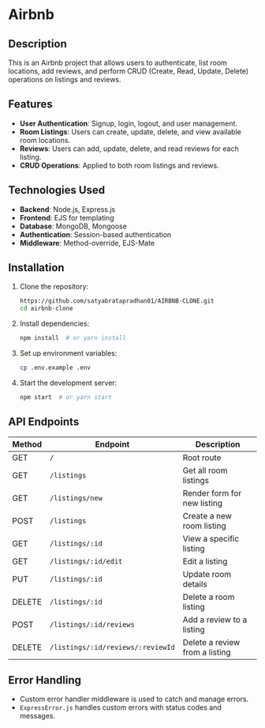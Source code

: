 # Airbnb 

## Description

This is an Airbnb project that allows users to authenticate, list room locations, add reviews, and perform CRUD (Create, Read, Update, Delete) operations on listings and reviews.

## Features

- **User Authentication**: Signup, login, logout, and user management.
- **Room Listings**: Users can create, update, delete, and view available room locations.
- **Reviews**: Users can add, update, delete, and read reviews for each listing.
- **CRUD Operations**: Applied to both room listings and reviews.

## Technologies Used

- **Backend**: Node.js, Express.js
- **Frontend**: EJS for templating
- **Database**: MongoDB, Mongoose
- **Authentication**: Session-based authentication
- **Middleware**: Method-override, EJS-Mate

## Installation

1. Clone the repository:
   ```sh
   https://github.com/satyabratapradhan01/AIRBNB-CLONE.git
   cd airbnb-clone
   ```
2. Install dependencies:
   ```sh
   npm install  # or yarn install
   ```
3. Set up environment variables:
   ```sh
   cp .env.example .env
   ```
4. Start the development server:
   ```sh
   npm start  # or yarn start
   ```

## API Endpoints

| Method | Endpoint                           | Description                     |
| ------ | --------------------------------- | ------------------------------- |
| GET    | `/`                               | Root route                      |
| GET    | `/listings`                       | Get all room listings           |
| GET    | `/listings/new`                   | Render form for new listing     |
| POST   | `/listings`                       | Create a new room listing       |
| GET    | `/listings/:id`                   | View a specific listing         |
| GET    | `/listings/:id/edit`              | Edit a listing                  |
| PUT    | `/listings/:id`                   | Update room details             |
| DELETE | `/listings/:id`                   | Delete a room listing           |
| POST   | `/listings/:id/reviews`           | Add a review to a listing       |
| DELETE | `/listings/:id/reviews/:reviewId` | Delete a review from a listing  |

## Error Handling

- Custom error handler middleware is used to catch and manage errors.
- `ExpressError.js` handles custom errors with status codes and messages.



